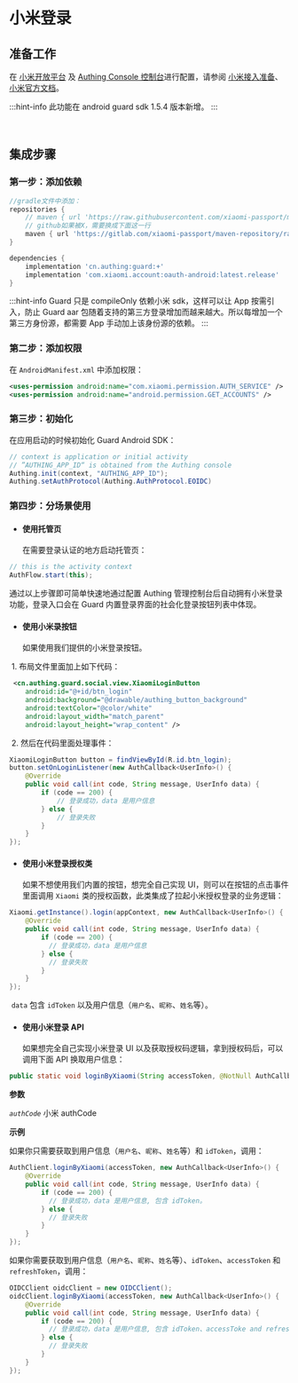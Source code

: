 # 小米登录

<LastUpdated/>

## 准备工作

在 [小米开放平台](https://dev.mi.com/platform) 及 [Authing Console 控制台](https://authing.cn/)进行配置，请参阅 [小米接入准备](../../../guides/connections/social/xiaomi-mobile/README.md)、[小米官方文档](https://github.com/xiaomi-passport/oauth-android-sdk)。

:::hint-info
此功能在 android guard sdk 1.5.4 版本新增。
:::

<br>

## 集成步骤

### 第一步：添加依赖

```groovy
//gradle文件中添加：
repositories {
  	// maven { url 'https://raw.githubusercontent.com/xiaomi-passport/maven-repository/master/releases' }
    // github如果被X，需要换成下面这一行
    maven { url 'https://gitlab.com/xiaomi-passport/maven-repository/raw/master/releases' }   
}

dependencies {
    implementation 'cn.authing:guard:+'
  	implementation 'com.xiaomi.account:oauth-android:latest.release' 
}
```

:::hint-info
Guard 只是 compileOnly 依赖小米 sdk，这样可以让 App 按需引入，防止 Guard aar 包随着支持的第三方登录增加而越来越大。所以每增加一个第三方身份源，都需要 App 手动加上该身份源的依赖。
:::

### 第二步：添加权限

在 `AndroidManifest.xml` 中添加权限：

```xml
<uses-permission android:name="com.xiaomi.permission.AUTH_SERVICE" />
<uses-permission android:name="android.permission.GET_ACCOUNTS" />
```

### 第三步：初始化

在应用启动的时候初始化 Guard Android SDK：

```java
// context is application or initial activity
// ”AUTHING_APP_ID“ is obtained from the Authing console
Authing.init(context, "AUTHING_APP_ID");
Authing.setAuthProtocol(Authing.AuthProtocol.EOIDC)
```


### 第四步：分场景使用

- #### 使用托管页
  在需要登录认证的地方启动托管页：
```java
// this is the activity context
AuthFlow.start(this);
```

通过以上步骤即可简单快速地通过配置 Authing 管理控制台后自动拥有小米登录功能，登录入口会在 Guard 内置登录界面的社会化登录按钮列表中体现。

- #### 使用小米录按钮
    如果使用我们提供的小米登录按钮。

​		1. 布局文件里面加上如下代码：

```xml
 <cn.authing.guard.social.view.XiaomiLoginButton
    android:id="@+id/btn_login"
    android:background="@drawable/authing_button_background"
    android:textColor="@color/white"
    android:layout_width="match_parent"
    android:layout_height="wrap_content" />
```

​		2. 然后在代码里面处理事件：

```java
XiaomiLoginButton button = findViewById(R.id.btn_login);
button.setOnLoginListener(new AuthCallback<UserInfo>() {
    @Override
    public void call(int code, String message, UserInfo data) {
      	if (code == 200) {
        	// 登录成功，data 是用户信息
       	} else {
        	// 登录失败
      	}
    }
});
```

- #### 使用小米登录授权类
  如果不想使用我们内置的按钮，想完全自己实现 UI，则可以在按钮的点击事件里面调用 `Xiaomi` 类的授权函数，此类集成了拉起小米授权登录的业务逻辑：

```java
Xiaomi.getInstance().login(appContext, new AuthCallback<UserInfo>() {
    @Override
    public void call(int code, String message, UserInfo data) {
        if (code == 200) {
          // 登录成功，data 是用户信息
        } else {
          // 登录失败
        }
    }
});
```

​	`data` 包含 `idToken` 以及用户信息（`用户名`、`昵称`、`姓名`等）。

- #### 使用小米登录 API 

  如果想完全自己实现小米登录 UI 以及获取授权码逻辑，拿到授权码后，可以调用下面 API 换取用户信息：

```java
public static void loginByXiaomi(String accessToken, @NotNull AuthCallback<UserInfo> callback)
```

**参数**

*`authCode`* 小米 authCode

**示例**

如果你只需要获取到用户信息（`用户名`、`昵称`、`姓名`等）和 `idToken`，调用：

```java
AuthClient.loginByXiaomi(accessToken, new AuthCallback<UserInfo>() {
    @Override
    public void call(int code, String message, UserInfo data) {
        if (code == 200) {
          // 登录成功，data 是用户信息, 包含 idToken。
        } else {
          // 登录失败
        }
    }
});
```

如果你需要获取到用户信息（`用户名`、`昵称`、`姓名`等）、`idToken`、`accessToken` 和 `refreshToken`，调用：

```java
OIDCClient oidcClient = new OIDCClient();
oidcClient.loginByXiaomi(accessToken, new AuthCallback<UserInfo>() {
    @Override
    public void call(int code, String message, UserInfo data) {
        if (code == 200) {
          // 登录成功，data 是用户信息, 包含 idToken、accessToke and refreshToken。
        } else {
          // 登录失败
        }
    }
});
```

